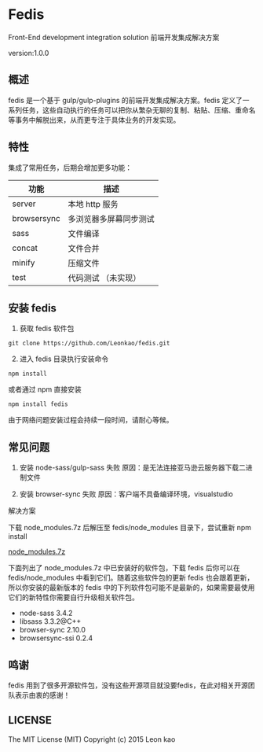 # Fedis

Front-End development integration solution
前端开发集成解决方案

version:1.0.0

## 概述

fedis 是一个基于 gulp/gulp-plugins 的前端开发集成解决方案。fedis 定义了一系列任务，这些自动执行的任务可以把你从繁杂无聊的复制、粘贴、压缩、重命名等事务中解脱出来，从而更专注于具体业务的开发实现。

## 特性

集成了常用任务，后期会增加更多功能：

功能 | 描述
---- | ---- 
server | 本地 http 服务
browsersync | 多浏览器多屏幕同步测试
sass | 文件编译
concat | 文件合并 
minify | 压缩文件
test  | 代码测试 （未实现）

## 安装 fedis
1. 获取 fedis 软件包
```
git clone https://github.com/Leonkao/fedis.git
```
2. 进入 fedis 目录执行安装命令
```
npm install
```
或者通过 npm 直接安装
```
npm install fedis
```
由于网络问题安装过程会持续一段时间，请耐心等候。

## 常见问题

1. 安装 node-sass/gulp-sass 失败
   原因：是无法连接亚马逊云服务器下载二进制文件
   
2. 安装 browser-sync 失败
   原因：客户端不具备编译环境，visualstudio

解决方案

下载 node_modules.7z 后解压至 fedis/node_modules 目录下，尝试重新 npm install

[node_modules.7z](http://files.cnblogs.com/files/kelsen/node_modules.7z)

下面列出了 node_modules.7z 中已安装好的软件包，下载 fedis 后你可以在  fedis/node_modules 中看到它们。随着这些软件包的更新 fedis 也会跟着更新，所以你安装的最新版本的 fedis 中的下列软件包可能不是最新的，如果需要最使用它们的新特性你需要自行升级相关软件包。
* node-sass    3.4.2
* libsass      3.3.2@C++
* browser-sync 2.10.0
* browsersync-ssi 0.2.4

## 鸣谢
fedis 用到了很多开源软件包，没有这些开源项目就没要fedis，在此对相关开源团队表示由衷的感谢！

## LICENSE

The MIT License (MIT)
Copyright (c) 2015 Leon kao